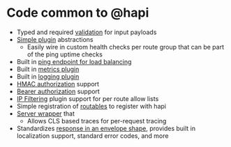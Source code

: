 # Code common to @hapi

- Typed and required [validation](src/hapi/validation.ts) for input payloads
- [Simple plugin](src/hapi/plugins/simplePlugin.ts) abstractions
  - Easily wire in custom health checks per route group that can be part of the ping uptime checks
- Built in [ping endpoint for load balancing](src/hapi/plugins/ping.ts)
- Built in [metrics plugin](src/hapi/plugins/metrics.ts)
- Built in [logging plugin](src/hapi/plugins/logging.ts)
- [HMAC authorization](src/hapi/auth/hmac.ts) support
- [Bearer authorization](src/hapi/auth/bearer.ts) support
- [IP Filtering](src/hapi/auth/ipFiltering.ts) plugin support for per route allow lists
- Simple registration of [routables](src/hapi/routable.ts) to register with hapi
- [Server wrapper](src/hapi/server/server.ts) that
  - Allows CLS based traces for per-request tracing
- Standardizes [response in an envelope shape](src/hapi/types.ts), provides built in localization support, standard error codes, and more
